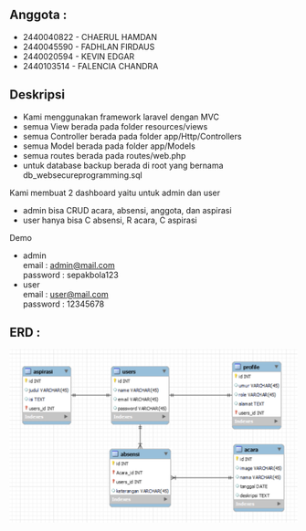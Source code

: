 ## Anggota :
 - 2440040822 - CHAERUL HAMDAN
 - 2440045590 - FADHLAN FIRDAUS
 - 2440020594 - KEVIN EDGAR
 - 2440103514 - FALENCIA CHANDRA

## Deskripsi
- Kami menggunakan framework laravel dengan MVC
- semua View berada pada folder resources/views
- semua Controller berada pada folder app/Http/Controllers
- semua Model berada pada folder app/Models
- semua routes berada pada routes/web.php
- untuk database backup berada di root yang bernama db_websecureprogramming.sql

Kami membuat 2 dashboard yaitu untuk admin dan user
- admin bisa CRUD acara, absensi, anggota, dan aspirasi
- user hanya bisa C absensi, R acara, C aspirasi

Demo
- admin<br>
  email : admin@mail.com<br>
  password : sepakbola123
- user <br>
  email : user@mail.com<br>
  password : 12345678

## ERD :
<p align="center"><img src="public/images/erd.png" alt="Build Status"></p>

